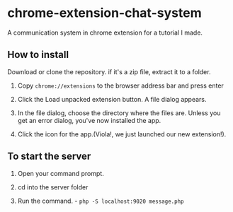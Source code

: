 # chrome-extension-chat-system
A communication system in chrome extension for a tutorial I made.

  ## How to install

  Download or clone the repository. if it's a zip file, extract it to a folder.

  
  1. Copy `chrome://extensions` to the browser address bar and press enter 

  2. Click the Load unpacked extension button.
     A file dialog appears.

  3. In the file dialog, choose the directory where the files are.
     Unless you get an error dialog, you've now installed the app. 

  4. Click the icon for the app.(Viola!, we just launched our new extension!).
  
  ## To start the server
  
  1. Open your command prompt.
  
  2. cd into the server folder
  
  3. Run the command. - `php -S localhost:9020 message.php`
  
